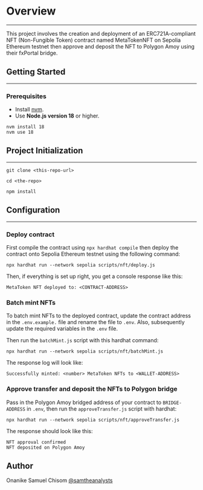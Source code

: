 # Overview

---
This project involves the creation and deployment of an ERC721A-compliant NFT (Non-Fungible Token)
contract named MetaTokenNFT on Sepolia Ethereum testnet then approve and deposit the NFT to Polygon
Amoy using their fxPortal bridge. 

## Getting Started

---
### Prerequisites

- Install [nvm](http://nvm.sh).
- Use **Node.js version 18** or higher.
```shell
nvm install 18
nvm use 18
```

## Project Initialization

---
```shell
git clone <this-repo-url>
```
```shell
cd <the-repo>
```
```shell
npm install
```

## Configuration

---
### Deploy contract
First compile the contract using `npx hardhat compile` then deploy the contract onto
Sepolia Ethereum testnet using the following command:
```shell
npx hardhat run --network sepolia scripts/nft/deploy.js
```

Then, if everything is set up right, you get a console response like this:
```
MetaToken NFT deployed to: <CONTRACT-ADDRESS>
```
### Batch mint NFTs
To batch mint NFTs to the deployed contract, update the contract address in the
`.env.example.` file and rename the file to `.env`. Also, subsequently update
the required variables in the `.env` file.  

Then run the `batchMint.js` script with this hardhat command:
```shell
npx hardhat run --network sepolia scripts/nft/batchMint.js
```
The response log will look like:
```
Successfully minted: <number> MetaToken NFTs to <WALLET-ADDRESS>
```
### Approve transfer and deposit the NFTs to Polygon bridge
Pass in the Polygon Amoy bridged address of your contract to `BRIDGE-ADDRESS` in
`.env`, then run the `approveTransfer.js` script with hardhat:
```shell
npx hardhat run --network sepolia scripts/nft/approveTransfer.js
```
The response should look like this:
```
NFT approval confirmed
NFT deposited on Polygon Amoy
```


## Author

Onanike Samuel Chisom
[@samtheanalysts](https://twitter.com/samtheanalysts)